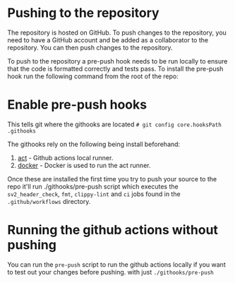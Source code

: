 # Pushing to the repository
The repository is hosted on GitHub.  To push changes to the repository, you need to have a GitHub account and be added 
as a collaborator to the repository.  You can then push changes to the repository.

To push to the repository a pre-push hook needs to be run locally to ensure that the code is formatted correctly and
tests pass. To install the pre-push hook run the following command from the root of the repo:

# Enable pre-push hooks
This tells git where the githooks are located
`# git config core.hooksPath .githooks`

The githooks rely on the following being install beforehand:

1. [act](https://github.com/nektos/act) - Github actions local runner.
2. [docker](https://docs.docker.com/get-docker/) - Docker is used to run the act runner.

Once these are installed the first time you try to push your source to the repo it'll run 
./githooks/pre-push script which executes the `sv2_header_check`, `fmt`, `clippy-lint` and `ci` jobs found in the 
`.github/workflows` directory.

# Running the github actions without pushing
You can run the `pre-push` script to run the github actions locally if you want to test out your changes before pushing.
with just `./githooks/pre-push`